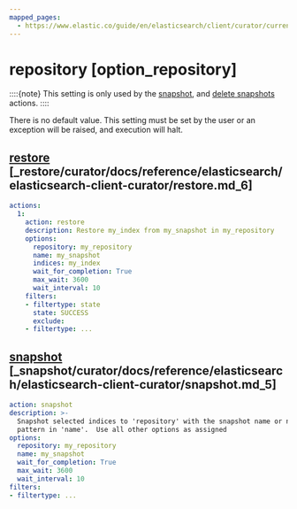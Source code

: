 ```yaml
---
mapped_pages:
  - https://www.elastic.co/guide/en/elasticsearch/client/curator/current/option_repository.html
---
```


# repository [option_repository]

::::{note}
This setting is only used by the [snapshot](/reference/snapshot.md), and [delete snapshots](/reference/delete_snapshots.md) actions.
::::


There is no default value. This setting must be set by the user or an exception will be raised, and execution will halt.

## [restore](/reference/restore.md) [_restore/curator/docs/reference/elasticsearch/elasticsearch-client-curator/restore.md_6]

```yaml
actions:
  1:
    action: restore
    description: Restore my_index from my_snapshot in my_repository
    options:
      repository: my_repository
      name: my_snapshot
      indices: my_index
      wait_for_completion: True
      max_wait: 3600
      wait_interval: 10
    filters:
    - filtertype: state
      state: SUCCESS
      exclude:
    - filtertype: ...
```


## [snapshot](/reference/snapshot.md) [_snapshot/curator/docs/reference/elasticsearch/elasticsearch-client-curator/snapshot.md_5]

```yaml
action: snapshot
description: >-
  Snapshot selected indices to 'repository' with the snapshot name or name
  pattern in 'name'.  Use all other options as assigned
options:
  repository: my_repository
  name: my_snapshot
  wait_for_completion: True
  max_wait: 3600
  wait_interval: 10
filters:
- filtertype: ...
```


